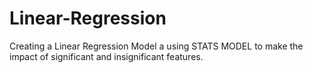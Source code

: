 # Linear-Regression
Creating a Linear Regression Model a using STATS MODEL to make the impact of significant and insignificant features.

